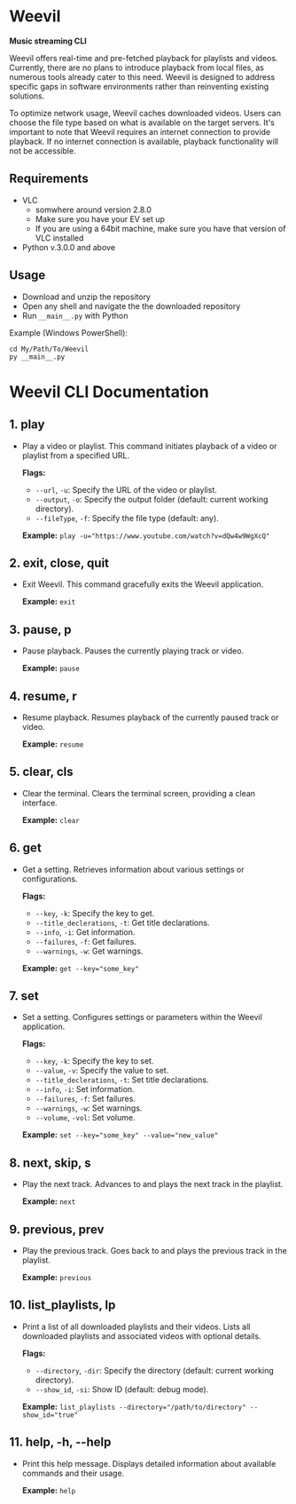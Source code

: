 # Weevil
**Music streaming CLI**

Weevil offers real-time and pre-fetched playback for playlists and videos. Currently, there are no plans to introduce playback from local files, as numerous tools already cater to this need. Weevil is designed to address specific gaps in software environments rather than reinventing existing solutions.

To optimize network usage, Weevil caches downloaded videos. Users can choose the file type based on what is available on the target servers. It's important to note that Weevil requires an internet connection to provide playback. If no internet connection is available, playback functionality will not be accessible.


## Requirements
- VLC
    - somwhere around version 2.8.0
    - Make sure you have your EV set up
    - If you are using a 64bit machine, make sure you have that version of VLC installed
- Python v.3.0.0 and above


## Usage
- Download and unzip the repository
- Open any shell and navigate the the downloaded repository
- Run `__main__.py` with Python

Example (Windows PowerShell):
```
cd My/Path/To/Weevil
py __main__.py
```


# Weevil CLI Documentation

## 1. play
   - Play a video or playlist.
     This command initiates playback of a video or playlist from a specified URL.
     
     **Flags:**
       - `--url`, `-u`: Specify the URL of the video or playlist.
       - `--output`, `-o`: Specify the output folder (default: current working directory).
       - `--fileType`, `-f`: Specify the file type (default: any).
       
     **Example:** `play -u="https://www.youtube.com/watch?v=dQw4w9WgXcQ"`

## 2. exit, close, quit
   - Exit Weevil.
     This command gracefully exits the Weevil application.
     
     **Example:** `exit`

## 3. pause, p
   - Pause playback.
     Pauses the currently playing track or video.
     
     **Example:** `pause`

## 4. resume, r
   - Resume playback.
     Resumes playback of the currently paused track or video.
     
     **Example:** `resume`

## 5. clear, cls
   - Clear the terminal.
     Clears the terminal screen, providing a clean interface.
     
     **Example:** `clear`

## 6. get
   - Get a setting.
     Retrieves information about various settings or configurations.
     
     **Flags:**
       - `--key`, `-k`: Specify the key to get.
       - `--title_declerations`, `-t`: Get title declarations.
       - `--info`, `-i`: Get information.
       - `--failures`, `-f`: Get failures.
       - `--warnings`, `-w`: Get warnings.
     
     **Example:** `get --key="some_key"`

## 7. set
   - Set a setting.
     Configures settings or parameters within the Weevil application.
     
     **Flags:**
       - `--key`, `-k`: Specify the key to set.
       - `--value`, `-v`: Specify the value to set.
       - `--title_declerations`, `-t`: Set title declarations.
       - `--info`, `-i`: Set information.
       - `--failures`, `-f`: Set failures.
       - `--warnings`, `-w`: Set warnings.
       - `--volume`, `-vol`: Set volume.
     
     **Example:** `set --key="some_key" --value="new_value"`

## 8. next, skip, s
   - Play the next track.
     Advances to and plays the next track in the playlist.

     **Example:** `next`

## 9. previous, prev
   - Play the previous track.
     Goes back to and plays the previous track in the playlist.

     **Example:** `previous`

## 10. list_playlists, lp 
   - Print a list of all downloaded playlists and their videos.
      Lists all downloaded playlists and associated videos with optional details.
      
      **Flags:**
        - `--directory`, `-dir`: Specify the directory (default: current working directory).
        - `--show_id`, `-si`: Show ID (default: debug mode).
      
      **Example:** `list_playlists --directory="/path/to/directory" --show_id="true"`

## 11. help, -h, --help
   - Print this help message.
      Displays detailed information about available commands and their usage.
      
      **Example:** `help`
